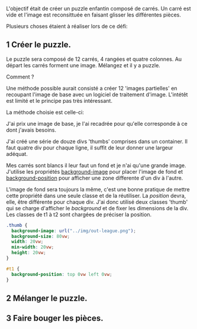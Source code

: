 L'objectif était de créer un puzzle enfantin composé de carrés. Un carré est vide et l'image est reconsittuée en faisant glisser les différentes pièces.  
  
Plusieurs choses étaient à réaliser lors de ce défi: 

1 Créer le puzzle.
-----------------
Le puzzle sera composé de 12 carrés, 4 rangées et quatre colonnes.
Au départ les carrés forment une image. Mélangez et il y a puzzle.  
  
 Comment ?  
   
 Une méthode possible aurait consisté  a créer 12 'images partielles' en recoupant l'image
 de base avec un logiciel de traitement d'image.  L'intétêt est limité et le principe pas très intéressant.  
   
 La méthode choisie est celle-ci:
 
 J'ai prix une image de base, je l'ai recadrée pour qu'elle corresponde à ce dont j'avais besoins.
 
 J'ai créé une série de douze divs 'thumbs' comprises dans un container. Il faut quatre div pour chaque ligne, il suffit de leur donner une largeur 
 adéquat.  
   
 Mes carrés sont blancs il leur faut un fond et je n'ai qu'une grande image.  
 J'utilise les propriétés [background-image](https://developer.mozilla.org/fr/docs/Web/CSS/background-image) pour placer l'image de fond et [background-position](https://developer.mozilla.org/fr/docs/Web/CSS/background-position) pour afficher une zone differente d'un div à l'autre.
   
 L'image de fond sera toujours la même, c'est une bonne pratique de mettre cette propriété  dans une seule classe et de la réutiliser.  La *position* devra, elle,
  être différente pour chaque div.  J'ai donc utilisé deux classes 'thumb' qui se charge d'afficher le *background* et de fixer les dimensions de la div.  
 Les classes de t1 à t2 sont chargées de préciser la position.
 
  ```css
.thumb {
    background-image: url("../img/out-league.png");
    background-size: 80vw;
    width: 20vw;
    min-width: 20vw;
    height: 20vw;
}

#t1 {
    background-position: top 0vw left 0vw;
}

```

2 Mélanger le puzzle.
--------------------

3 Faire bouger les pièces.
-------------------------

  
  